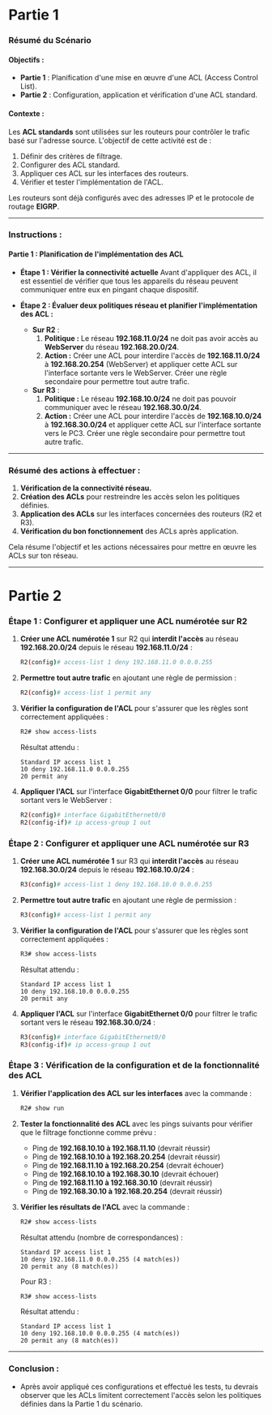 

# Partie 1
### Résumé du Scénario

#### **Objectifs :**

- **Partie 1** : Planification d'une mise en œuvre d'une ACL (Access Control List).
- **Partie 2** : Configuration, application et vérification d'une ACL standard.

#### **Contexte :**

Les **ACL standards** sont utilisées sur les routeurs pour contrôler le trafic basé sur l'adresse source. L'objectif de cette activité est de :

1. Définir des critères de filtrage.
2. Configurer des ACL standard.
3. Appliquer ces ACL sur les interfaces des routeurs.
4. Vérifier et tester l'implémentation de l'ACL.

Les routeurs sont déjà configurés avec des adresses IP et le protocole de routage **EIGRP**.

---

### **Instructions :**

#### **Partie 1 : Planification de l'implémentation des ACL**

- **Étape 1 : Vérifier la connectivité actuelle** Avant d'appliquer des ACL, il est essentiel de vérifier que tous les appareils du réseau peuvent communiquer entre eux en pingant chaque dispositif.
    
- **Étape 2 : Évaluer deux politiques réseau et planifier l'implémentation des ACL :**
    
    - **Sur R2** :
        1. **Politique :** Le réseau **192.168.11.0/24** ne doit pas avoir accès au **WebServer** du réseau **192.168.20.0/24**.
        2. **Action :** Créer une ACL pour interdire l'accès de **192.168.11.0/24** à **192.168.20.254** (WebServer) et appliquer cette ACL sur l'interface sortante vers le WebServer. Créer une règle secondaire pour permettre tout autre trafic.
    - **Sur R3** :
        1. **Politique :** Le réseau **192.168.10.0/24** ne doit pas pouvoir communiquer avec le réseau **192.168.30.0/24**.
        2. **Action :** Créer une ACL pour interdire l'accès de **192.168.10.0/24** à **192.168.30.0/24** et appliquer cette ACL sur l'interface sortante vers le PC3. Créer une règle secondaire pour permettre tout autre trafic.

---

### **Résumé des actions à effectuer :**

1. **Vérification de la connectivité réseau.**
2. **Création des ACLs** pour restreindre les accès selon les politiques définies.
3. **Application des ACLs** sur les interfaces concernées des routeurs (R2 et R3).
4. **Vérification du bon fonctionnement** des ACLs après application.

Cela résume l'objectif et les actions nécessaires pour mettre en œuvre les ACLs sur ton réseau.


-----


# Partie 2 

### **Étape 1 : Configurer et appliquer une ACL numérotée sur R2**

1. **Créer une ACL numérotée 1** sur R2 qui **interdit l'accès** au réseau **192.168.20.0/24** depuis le réseau **192.168.11.0/24** :
    
    ```bash
    R2(config)# access-list 1 deny 192.168.11.0 0.0.0.255
    ```
    
2. **Permettre tout autre trafic** en ajoutant une règle de permission :
    
    ```bash
    R2(config)# access-list 1 permit any
    ```
    
3. **Vérifier la configuration de l'ACL** pour s'assurer que les règles sont correctement appliquées :
    
    ```bash
    R2# show access-lists
    ```
    
    Résultat attendu :
    
    ```plaintext
    Standard IP access list 1
    10 deny 192.168.11.0 0.0.0.255
    20 permit any
    ```
    
4. **Appliquer l'ACL** sur l'interface **GigabitEthernet 0/0** pour filtrer le trafic sortant vers le WebServer :
    
    ```bash
    R2(config)# interface GigabitEthernet0/0
    R2(config-if)# ip access-group 1 out
    ```
    



### **Étape 2 : Configurer et appliquer une ACL numérotée sur R3**

1. **Créer une ACL numérotée 1** sur R3 qui **interdit l'accès** au réseau **192.168.30.0/24** depuis le réseau **192.168.10.0/24** :
    
    ```bash
    R3(config)# access-list 1 deny 192.168.10.0 0.0.0.255
    ```
    
2. **Permettre tout autre trafic** en ajoutant une règle de permission :
    
    ```bash
    R3(config)# access-list 1 permit any
    ```
    
3. **Vérifier la configuration de l'ACL** pour s'assurer que les règles sont correctement appliquées :
    
    ```bash
    R3# show access-lists
    ```
    
    Résultat attendu :
    
    ```plaintext
    Standard IP access list 1
    10 deny 192.168.10.0 0.0.0.255
    20 permit any
    ```
    
4. **Appliquer l'ACL** sur l'interface **GigabitEthernet 0/0** pour filtrer le trafic sortant vers le réseau **192.168.30.0/24** :
    
    ```bash
    R3(config)# interface GigabitEthernet0/0
    R3(config-if)# ip access-group 1 out
    ```
    

### **Étape 3 : Vérification de la configuration et de la fonctionnalité des ACL**

1. **Vérifier l'application des ACL sur les interfaces** avec la commande :
    
    ```bash
    R2# show run
    ```
    
2. **Tester la fonctionnalité des ACL** avec les pings suivants pour vérifier que le filtrage fonctionne comme prévu :
    
    - Ping de **192.168.10.10 à 192.168.11.10** (devrait réussir)
    - Ping de **192.168.10.10 à 192.168.20.254** (devrait réussir)
    - Ping de **192.168.11.10 à 192.168.20.254** (devrait échouer)
    - Ping de **192.168.10.10 à 192.168.30.10** (devrait échouer)
    - Ping de **192.168.11.10 à 192.168.30.10** (devrait réussir)
    - Ping de **192.168.30.10 à 192.168.20.254** (devrait réussir)
3. **Vérifier les résultats de l'ACL** avec la commande :
    
    ```bash
    R2# show access-lists
    ```
    
    Résultat attendu (nombre de correspondances) :
    
    ```plaintext
    Standard IP access list 1
    10 deny 192.168.11.0 0.0.0.255 (4 match(es))
    20 permit any (8 match(es))
    ```
    
    Pour R3 :
    
    ```bash
    R3# show access-lists
    ```
    
    Résultat attendu :
    
    ```plaintext
    Standard IP access list 1
    10 deny 192.168.10.0 0.0.0.255 (4 match(es))
    20 permit any (8 match(es))
    ```
    

---

### **Conclusion :**

- Après avoir appliqué ces configurations et effectué les tests, tu devrais observer que les ACLs limitent correctement l'accès selon les politiques définies dans la Partie 1 du scénario.